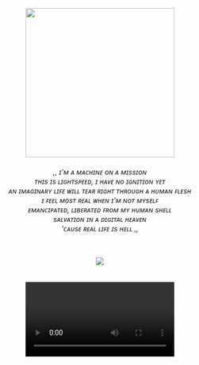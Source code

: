 
<p align="center">
<br><br>
  <img width="300" src="https://i.imghippo.com/files/aBTT1246rk.gif">
</p>
<h6 align="center">
  
<em> ,, ɪ'ᴍ ᴀ ᴍᴀᴄʜɪɴᴇ ᴏɴ ᴀ ᴍɪssɪᴏɴ </br>
ᴛʜɪs ɪs ʟɪɢʜᴛsᴘᴇᴇᴅ, ɪ ʜᴀᴠᴇ ɴᴏ ɪɢɴɪᴛɪᴏɴ ʏᴇᴛ</br>
ᴀɴ ɪᴍᴀɢɪɴᴀʀʏ ʟɪꜰᴇ ᴡɪʟʟ ᴛᴇᴀʀ ʀɪɢʜᴛ ᴛʜʀᴏᴜɢʜ ᴀ ʜᴜᴍᴀɴ ꜰʟᴇsʜ</br>
ɪ ꜰᴇᴇʟ ᴍᴏsᴛ ʀᴇᴀʟ ᴡʜᴇɴ ɪ'ᴍ ɴᴏᴛ ᴍʏsᴇʟꜰ</br>
ᴇᴍᴀɴᴄɪᴘᴀᴛᴇᴅ, ʟɪʙᴇʀᴀᴛᴇᴅ ꜰʀᴏᴍ ᴍʏ ʜᴜᴍᴀɴ sʜᴇʟʟ</br>
sᴀʟᴠᴀᴛɪᴏɴ ɪɴ ᴀ ᴅɪɢɪᴛᴀʟ ʜᴇᴀᴠᴇɴ</br>
'ᴄᴀᴜsᴇ ʀᴇᴀʟ ʟɪꜰᴇ ɪs ʜᴇʟʟ ,, <br>

  ㅤ
  ㅤ
  
![](https://komarev.com/ghpvc/?username=lolicore-enigma&color=fd2704&style=flat-square&label=ㅤ) 
<br>
<br>
<br> 
<video src='https://github.com/user-attachments/assets/0d0ae564-a4e7-43d8-8094-d005aa650bb3'>

